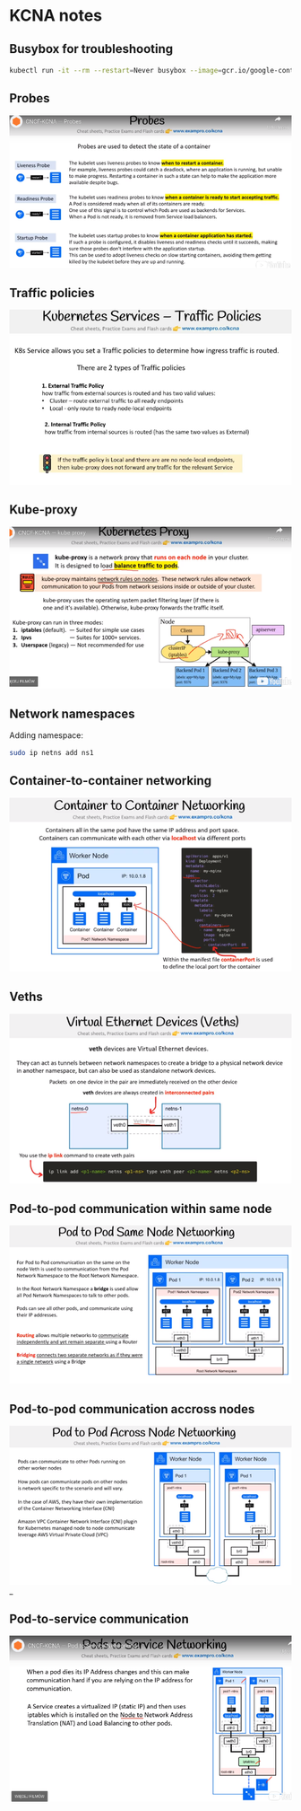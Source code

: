 # KCNA notes

## Busybox for troubleshooting
```bash
kubectl run -it --rm --restart=Never busybox --image=gcr.io/google-containers/busybox sh
```

## Probes
![Probes](../images/00_probes.png)

## Traffic policies
![Traffic policies](../images/00_traffic_policies.png)

## Kube-proxy
![Kube proxy](../images/00_kube_proxy.png)

## Network namespaces
Adding namespace:
```bash
sudo ip netns add ns1
```

## Container-to-container networking
![C-C networking](../images/00_container_to_container.png)

## Veths
![Veths](../images/00_veth.png)

## Pod-to-pod communication within same node
![P-P same node](../images/00_pod_to_pod_same_node.png)

## Pod-to-pod communication accross nodes
![P-P accross nodes](../images/00_pod_to_pod_accross_nodes.png)_

## Pod-to-service communication
![P-S communication](../images/00_pod_to_service.png)